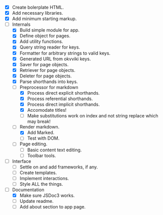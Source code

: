 - [x]   Create bolerplate HTML.
- [x]   Add necessary libraries.
- [x]   Add minimum starting markup.
- [ ]   Internals
    - [x]   Build simple module for app.
    - [x]   Define object for pages.
    - [x]   Add utility functions.
    - [x]   Query string reader for keys.
    - [x]   Formatter for arbitrary strings to valid keys.
    - [x]   Generated URL from okvviki keys.
    - [x]   Saver for page objects.
    - [x]   Retriever for page objects.
    - [x]   Deleter for page objects.
    - [x]   Parse shorthands into keys.
    - [ ]   Preprocessor for markdown
        - [x]   Process direct explicit shorthands.
        - [x]   Process referential shorthands.
        - [x]   Process direct implicit shorthands.
        - [x]   Accomodate titles!
        - [ ]   Make substitutions work on index and not string replace which may break!
    - [ ]   Render markdown.
        - [x]    Add Marked.
        - [ ]    Test with DOM.
    - [ ]   Page editing.
        - [ ]   Basic content text editing.
        - [ ]   Toolbar tools.
- [ ]   Interface
    - [ ]   Settle on and add frameworks, if any.
    - [ ]   Create templates.
    - [ ]   Implement interactions.
    - [ ]   Style ALL the things.
- [ ]   Documentation
    - [x]   Make sure JSDoc3 works.
    - [ ]   Update readme.
    - [ ]   Add about section to app page.
